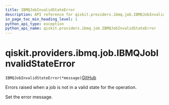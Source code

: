 ```yaml
---
title: IBMQJobInvalidStateError
description: API reference for qiskit.providers.ibmq.job.IBMQJobInvalidStateError
in_page_toc_min_heading_level: 1
python_api_type: exception
python_api_name: qiskit.providers.ibmq.job.IBMQJobInvalidStateError
---
```


# qiskit.providers.ibmq.job.IBMQJobInvalidStateError

<span id="qiskit.providers.ibmq.job.IBMQJobInvalidStateError" />

`IBMQJobInvalidStateError(*message)`[GitHub](https://github.com/qiskit/qiskit/tree/stable/0.39/qiskit/providers/ibmq/job/exceptions.py "view source code")

Errors raised when a job is not in a valid state for the operation.

Set the error message.

